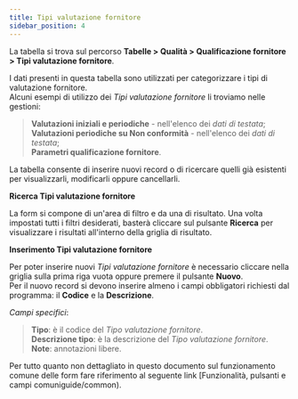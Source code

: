 ```yaml
---
title: Tipi valutazione fornitore
sidebar_position: 4
---
```


La tabella si trova sul percorso **Tabelle > Qualità > Qualificazione fornitore > Tipi valutazione fornitore**.

I dati presenti in questa tabella sono utilizzati per categorizzare i tipi di valutazione fornitore.   
Alcuni esempi di utilizzo dei *Tipi valutazione fornitore* li troviamo nelle gestioni:
> **Valutazioni iniziali e periodiche** - nell'elenco dei *dati di testata*;   
> **Valutazioni periodiche su Non conformità** - nell'elenco dei *dati di testata*;   
> **Parametri qualificazione fornitore**.   

La tabella consente di inserire nuovi record o di ricercare quelli già esistenti per visualizzarli, modificarli oppure cancellarli.

**Ricerca Tipi valutazione fornitore**

La form si compone di un'area di filtro e da una di risultato. Una volta impostati tutti i filtri desiderati, basterà cliccare sul pulsante **Ricerca** per visualizzare i risultati all'interno della griglia di risultato.

**Inserimento Tipi valutazione fornitore**

Per poter inserire nuovi *Tipi valutazione fornitore* è necessario cliccare nella griglia sulla prima riga vuota oppure premere il pulsante **Nuovo**.   
Per il nuovo record si devono inserire almeno i campi obbligatori richiesti dal programma: il **Codice** e la **Descrizione**.

*Campi specifici*: 

> **Tipo**: è il codice del *Tipo valutazione fornitore*.   
> **Descrizione tipo**: è la descrizione del *Tipo valutazione fornitore*.   
> **Note**: annotazioni libere.

Per tutto quanto non dettagliato in questo documento sul funzionamento comune delle form fare riferimento al seguente link [Funzionalità, pulsanti e campi comuniguide/common).